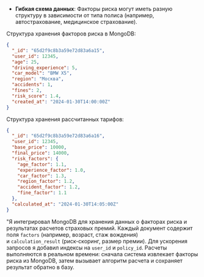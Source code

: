 

- **Гибкая схема данных**: Факторы риска могут иметь разную структуру в зависимости от типа полиса (например, автострахование, медицинское страхование).

Структура хранения факторов риска в MongoDB:
```json
{
  "_id": "65d2f9c8b3a59e72d83a6a15",
  "user_id": 12345,
  "age": 25,
  "driving_experience": 5,
  "car_model": "BMW X5",
  "region": "Москва",
  "accidents": 1,
  "fines": 2,
  "risk_score": 1.4,
  "created_at": "2024-01-30T14:00:00Z"
}
```

Структура хранения рассчитанных тарифов:
```json
{
  "_id": "65d2f9c8b3a59e72d83a6a16",
  "user_id": 12345,
  "base_price": 10000,
  "final_price": 14000,
  "risk_factors": {
    "age_factor": 1.1,
    "experience_factor": 1.0,
    "car_factor": 1.3,
    "region_factor": 1.2,
    "accident_factor": 1.2,
    "fine_factor": 1.1
  },
  "calculated_at": "2024-01-30T14:05:00Z"
}
```












"Я интегрировал MongoDB для хранения данных о факторах риска и результатах расчетов страховых премий. Каждый документ содержит поля `factors` (например, возраст, стаж вождения) и `calculation_result` (риск-скоринг, размер премии). Для ускорения запросов я добавил индексы на `user_id` и `policy_id`. Расчеты выполняются в реальном времени: сначала система извлекает факторы риска из MongoDB, затем вызывает алгоритм расчета и сохраняет результат обратно в базу.
